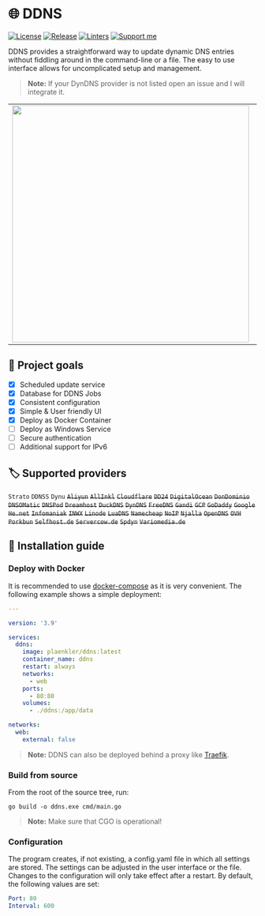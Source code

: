 # 🌐 DDNS

[![License](https://img.shields.io/badge/License-BSD_3--Clause-blue.svg)](https://opensource.org/licenses/BSD-3-Clause)
[![Release](https://img.shields.io/badge/Calver-YY.WW.REVISION-22bfda.svg)](https://calver.org/)
[![Linters](https://github.com/Plaenkler/DDNS/actions/workflows/linters.yml/badge.svg)](https://github.com/Plaenkler/DDNS/actions/workflows/linters.yml)
[![Support me](https://img.shields.io/badge/Support%20me%20%E2%98%95-orange.svg)](https://www.buymeacoffee.com/Plaenkler)

DDNS provides a straightforward way to update dynamic DNS entries without fiddling around in the command-line or a file. The easy to use interface allows for uncomplicated setup and management.

> **Note:** If your DynDNS provider is not listed open an issue and I will integrate it.

<table>
  <tr>
    <td><img src="https://user-images.githubusercontent.com/60503970/219900612-b4d7d3c4-7e0a-4dca-bc73-63c4822c5133.png" width="480"/></td>
    <td><img src="https://user-images.githubusercontent.com/60503970/219900611-dfaa9c4b-13ac-4fc4-b7ca-1cdae47961a9.png" width="480"/></td>
  </tr>
</table>

## 🎯 Project goals

- [x] Scheduled update service
- [x] Database for DDNS Jobs
- [x] Consistent configuration
- [x] Simple & User friendly UI
- [x] Deploy as Docker Container
- [ ] Deploy as Windows Service
- [ ] Secure authentication
- [ ] Additional support for IPv6

## 🏷️ Supported providers

`Strato` `DDNSS` `Dynu` ~~`Aliyun`~~ ~~`AllInkl`~~ ~~`Cloudflare`~~ ~~`DD24`~~ ~~`DigitalOcean`~~ ~~`DonDominio`~~ ~~`DNSOMatic`~~ ~~`DNSPod`~~ ~~`Dreamhost`~~ ~~`DuckDNS`~~ ~~`DynDNS`~~ ~~`FreeDNS`~~ ~~`Gandi`~~ ~~`GCP`~~ ~~`GoDaddy`~~
~~`Google`~~ ~~`He.net`~~ ~~`Infomaniak`~~ ~~`INWX`~~ ~~`Linode`~~ ~~`LuaDNS`~~ ~~`Namecheap`~~ ~~`NoIP`~~ ~~`Njalla`~~ ~~`OpenDNS`~~ ~~`OVH`~~ ~~`Porkbun`~~ ~~`Selfhost.de`~~ ~~`Servercow.de`~~ ~~`Spdyn`~~ ~~`Variomedia.de`~~

## 📜 Installation guide

### Deploy with Docker

It is recommended to use [docker-compose](https://docs.docker.com/compose/) as it is very convenient. The following example shows a simple deployment:

```yaml
---

version: '3.9'

services:
  ddns:
    image: plaenkler/ddns:latest
    container_name: ddns
    restart: always
    networks:
      - web
    ports:
      - 80:80
    volumes:
      - ./ddns:/app/data

networks:
  web:
    external: false
```

> **Note:** DDNS can also be deployed behind a proxy like [Traefik](https://doc.traefik.io/traefik/).

### Build from source

From the root of the source tree, run:

```text
go build -o ddns.exe cmd/main.go
```

> **Note:** Make sure that CGO is operational!

### Configuration

The program creates, if not existing, a config.yaml file in which all settings are stored. The settings can be adjusted in the user interface or the file. Changes to the configuration will only take effect after a restart.
By default, the following values are set:

```yaml
Port: 80
Interval: 600
```
